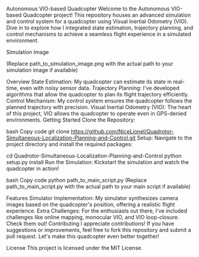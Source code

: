 Autonomous VIO-based Quadcopter
Welcome to the Autonomous VIO-based Quadcopter project! This repository houses an advanced simulation and control system for a quadcopter using Visual Inertial Odometry (VIO). Dive in to explore how I integrated state estimation, trajectory planning, and control mechanisms to achieve a seamless flight experience in a simulated environment.

Simulation Image

(Replace path_to_simulation_image.png with the actual path to your simulation image if available)

Overview
State Estimation: My quadcopter can estimate its state in real-time, even with noisy sensor data.
Trajectory Planning: I've developed algorithms that allow the quadcopter to plan its flight trajectory efficiently.
Control Mechanism: My control system ensures the quadcopter follows the planned trajectory with precision.
Visual Inertial Odometry (VIO): The heart of this project, VIO allows the quadcopter to operate even in GPS-denied environments.
Getting Started
Clone the Repository:

bash
Copy code
git clone https://github.com/NiceLionel/Quadrotor-Simultaneous-Localization-Planning-and-Control.git
Setup:
Navigate to the project directory and install the required packages:

cd Quadrotor-Simultaneous-Localization-Planning-and-Control
python setup.py install
Run the Simulation:
Kickstart the simulation and watch the quadcopter in action!

bash
Copy code
python path_to_main_script.py
(Replace path_to_main_script.py with the actual path to your main script if available)

Features
Simulator Implementation: My simulator synthesizes camera images based on the quadcopter's position, offering a realistic flight experience.
Extra Challenges: For the enthusiasts out there, I've included challenges like online mapping, monocular VIO, and VIO loop-closure. Check them out!
Contributing
I appreciate contributions! If you have suggestions or improvements, feel free to fork this repository and submit a pull request. Let's make this quadcopter even better together!

License
This project is licensed under the MIT License.

